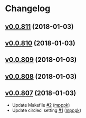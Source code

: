 # Changelog

## [v0.0.811](https://github.com/mpppk/goreleng-test/compare/0.0.810...v0.0.811) (2018-01-03)


## [v0.0.810](https://github.com/mpppk/goreleng-test/compare/0.0.809...v0.0.810) (2018-01-03)


## [v0.0.809](https://github.com/mpppk/goreleng-test/compare/0.0.808...v0.0.809) (2018-01-03)


## [v0.0.808](https://github.com/mpppk/goreleng-test/compare/0.0.807...v0.0.808) (2018-01-03)


## [v0.0.807](https://github.com/mpppk/goreleng-test/compare/0.0.806...v0.0.807) (2018-01-03)

* Update Makefile [#2](https://github.com/mpppk/goreleng-test/pull/2) ([mpppk](https://github.com/mpppk))
* Update circleci setting [#1](https://github.com/mpppk/goreleng-test/pull/1) ([mpppk](https://github.com/mpppk))
